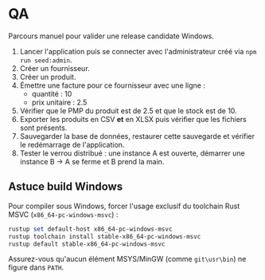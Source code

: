 # QA

Parcours manuel pour valider une release candidate Windows.

1. Lancer l'application puis se connecter avec l'administrateur créé via `npm run seed:admin`.
2. Créer un fournisseur.
3. Créer un produit.
4. Émettre une facture pour ce fournisseur avec une ligne :
   - quantité : 10
   - prix unitaire : 2.5
5. Vérifier que le PMP du produit est de 2.5 et que le stock est de 10.
6. Exporter les produits en CSV **et** en XLSX puis vérifier que les fichiers sont présents.
7. Sauvegarder la base de données, restaurer cette sauvegarde et vérifier le redémarrage de l'application.
8. Tester le verrou distribué : une instance A est ouverte, démarrer une instance B → A se ferme et B prend la main.

## Astuce build Windows

Pour compiler sous Windows, forcer l'usage exclusif du toolchain Rust MSVC (`x86_64-pc-windows-msvc`) :

```powershell
rustup set default-host x86_64-pc-windows-msvc
rustup toolchain install stable-x86_64-pc-windows-msvc
rustup default stable-x86_64-pc-windows-msvc
```

Assurez-vous qu'aucun élément MSYS/MinGW (comme `git\usr\bin`) ne figure dans `PATH`.
